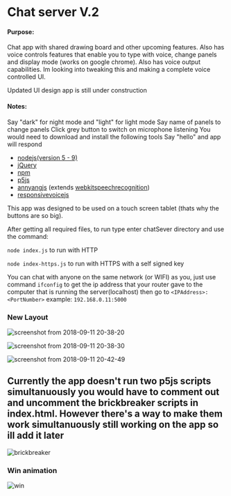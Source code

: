 # Chat server V.2

#### Purpose: 
Chat app with shared drawing board and other upcoming features. Also has voice
controls features that enable you to type with voice, change panels and display mode
(works on google chrome). Also has voice output capabilities. Im looking into 
tweaking this and making a complete voice controlled UI.

Updated UI design app is still under construction

#### Notes:
Say "dark" for night mode and "light" for light mode
Say name of panels to change panels
Click grey button to switch on microphone listening
You would need to download and install the following tools
Say "hello" and app will respond

- [nodejs(version 5 - 9)](https://nodejs.org/en/)
- [jQuery](https://jquery.com/)
- [npm](https://www.npmjs.com/)
- [p5js](https://p5js.org/)
- [annyangjs](https://www.talater.com/annyang/) (extends [webkitspeechrecognition](https://developer.mozilla.org/en-US/docs/Web/API/Web_Speech_API))
- [responsivevoicejs](https://responsivevoice.org/)

This app was designed to be used on a touch screen tablet (thats why the buttons are so big).

After getting all required files, to run type enter chatSever directory and use the command:

`node index.js` to run with HTTP

`node index-https.js` to run with HTTPS with a self signed key

You can chat with anyone on the same network (or WIFI) as you, just use command `ifconfig` to get the ip address that your
router gave to the computer that is running the server(localhost) then go to `<IPAddress>:<PortNumber>` example: `192.168.0.11:5000`



### New Layout 

![screenshot from 2018-09-11 20-38-20](https://user-images.githubusercontent.com/15314851/45395276-675b6480-b603-11e8-9fae-440a5ddf1b1f.png)

![screenshot from 2018-09-11 20-38-30](https://user-images.githubusercontent.com/15314851/45395285-7215f980-b603-11e8-9e35-90ec51cbcd61.png)

![screenshot from 2018-09-11 20-42-49](https://user-images.githubusercontent.com/15314851/45395293-7cd08e80-b603-11e8-8fd5-b6731311a801.png)

## Currently the app doesn't run two p5js scripts simultanuously you would have to comment out <script src="/paint.js"></script> and uncomment the brickbreaker scripts in index.html. However there's a way to make them work simultanuously still working on the app so ill add it later
![brickbreaker](https://user-images.githubusercontent.com/15314851/48819510-3ba0dd00-ed1e-11e8-8e36-af2df0fa024a.png)

### Win animation
![win](https://user-images.githubusercontent.com/15314851/48862010-04b8de80-ed93-11e8-8f5c-d2c529dba4ea.png)

